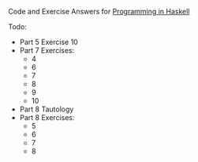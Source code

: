 Code and Exercise Answers for [Programming in Haskell](https://www.amazon.com/Programming-Haskell-Graham-Hutton-ebook/dp/B01JGMEA3U/ref=mt_kindle?_encoding=UTF8&me=)

Todo:
* Part 5 Exercise 10
* Part 7 Exercises:
  * 4
  * 6 
  * 7
  * 8
  * 9
  * 10
* Part 8 Tautology
* Part 8 Exercises:
  * 5
  * 6
  * 7
  * 8
